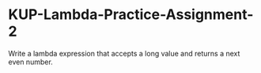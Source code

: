 # KUP-Lambda-Practice-Assignment-2

Write a lambda expression that accepts a long value and returns a next even number.
